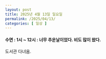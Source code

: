 ```yaml
---
layout: post
title: 2025년 4월 13일 일요일
permalink: /2025/04/13/
categories: [ 일상 ]
---
```

#### 수면 : 1시 ~ 12시 : 너무 추운날이었다. 비도 많이 왔다.<br/>
도서관 다녀옴.